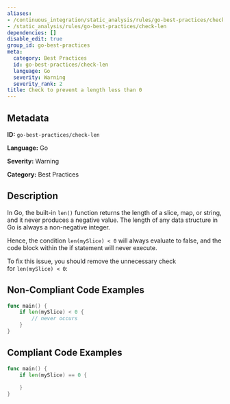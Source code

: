 ```yaml
---
aliases:
- /continuous_integration/static_analysis/rules/go-best-practices/check-len
- /static_analysis/rules/go-best-practices/check-len
dependencies: []
disable_edit: true
group_id: go-best-practices
meta:
  category: Best Practices
  id: go-best-practices/check-len
  language: Go
  severity: Warning
  severity_rank: 2
title: Check to prevent a length less than 0
---
```

<!--  SOURCED FROM https://github.com/DataDog/datadog-static-analyzer-rule-docs -->


## Metadata
**ID:** `go-best-practices/check-len`

**Language:** Go

**Severity:** Warning

**Category:** Best Practices

## Description
In Go, the built-in `len()` function returns the length of a slice, map, or string, and it never produces a negative value. The length of any data structure in Go is always a non-negative integer.

Hence, the condition `len(mySlice) < 0` will always evaluate to false, and the code block within the if statement will never execute.

To fix this issue, you should remove the unnecessary check for `len(mySlice) < 0`:

## Non-Compliant Code Examples
```go
func main() {
    if len(mySlice) < 0 {
        // never occurs
    }
}
```

## Compliant Code Examples
```go
func main() {
    if len(mySlice) == 0 {
        
    }
}
```
